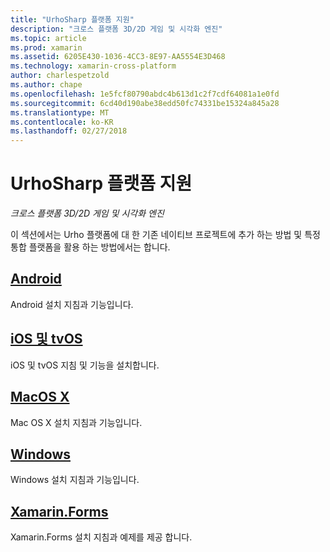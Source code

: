 ```yaml
---
title: "UrhoSharp 플랫폼 지원"
description: "크로스 플랫폼 3D/2D 게임 및 시각화 엔진"
ms.topic: article
ms.prod: xamarin
ms.assetid: 6205E430-1036-4CC3-8E97-AA5554E3D468
ms.technology: xamarin-cross-platform
author: charlespetzold
ms.author: chape
ms.openlocfilehash: 1e5fcf80790abdc4b613d1c2f7cdf64081a1e0fd
ms.sourcegitcommit: 6cd40d190abe38edd50fc74331be15324a845a28
ms.translationtype: MT
ms.contentlocale: ko-KR
ms.lasthandoff: 02/27/2018
---
```

# <a name="urhosharp-platform-support"></a>UrhoSharp 플랫폼 지원

_크로스 플랫폼 3D/2D 게임 및 시각화 엔진_

이 섹션에서는 Urho 플랫폼에 대 한 기존 네이티브 프로젝트에 추가 하는 방법 및 특정 통합 플랫폼을 활용 하는 방법에서는 합니다.

## <a name="androidgraphics-gamesurhosharpplatformandroidmd"></a>[Android](~/graphics-games/urhosharp/platform/android.md)

Android 설치 지침과 기능입니다.

## <a name="ios-and-tvosgraphics-gamesurhosharpplatformiosmd"></a>[iOS 및 tvOS](~/graphics-games/urhosharp/platform/ios.md)

iOS 및 tvOS 지침 및 기능을 설치합니다.

## <a name="macos-xgraphics-gamesurhosharpplatformmacmd"></a>[MacOS X](~/graphics-games/urhosharp/platform/mac.md)

Mac OS X 설치 지침과 기능입니다.

## <a name="windowsgraphics-gamesurhosharpplatformwindowsmd"></a>[Windows](~/graphics-games/urhosharp/platform/windows.md)

Windows 설치 지침과 기능입니다.

## <a name="xamarinformsgraphics-gamesurhosharpplatformxamarin-formsmd"></a>[Xamarin.Forms](~/graphics-games/urhosharp/platform/xamarin-forms.md)

Xamarin.Forms 설치 지침과 예제를 제공 합니다.

